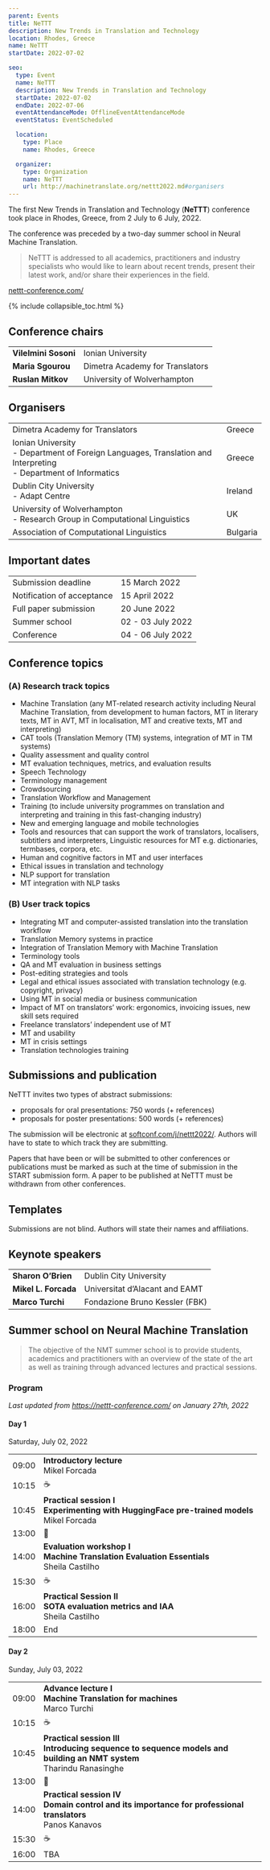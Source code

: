 ```yaml
---
parent: Events
title: NeTTT
description: New Trends in Translation and Technology
location: Rhodes, Greece
name: NeTTT
startDate: 2022-07-02

seo:
  type: Event
  name: NeTTT
  description: New Trends in Translation and Technology
  startDate: 2022-07-02
  endDate: 2022-07-06
  eventAttendanceMode: OfflineEventAttendanceMode
  eventStatus: EventScheduled

  location:
    type: Place
    name: Rhodes, Greece

  organizer:
    type: Organization
    name: NeTTT
    url: http://machinetranslate.org/nettt2022.md#organisers
---
```


The first New Trends in Translation and Technology (**NeTTT**) conference took place in Rhodes, Greece, from 2 July to 6 July, 2022.

The conference was preceded by a two-day summer school in Neural Machine Translation.

> NeTTT is addressed to all academics, practitioners and industry specialists who would like to learn about recent trends, present their latest work, and/or share their experiences in the field.

[nettt-conference.com/](https://nettt-conference.com/)

{% include collapsible_toc.html %}


## Conference chairs

|     |     |
| --- | --- |
| **Vilelmini Sosoni** | Ionian University |
| **Maria Sgourou** | Dimetra Academy for Translators |
| **Ruslan Mitkov** | University of Wolverhampton |


## Organisers

|     |     |
| --- | --- |
| Dimetra Academy for Translators | Greece
| Ionian University <br> - Department of Foreign Languages, Translation and Interpreting <br> - Department of Informatics | Greece |
| Dublin City University <br> - Adapt Centre | Ireland |
| University of Wolverhampton <br> - Research Group in Computational Linguistics | UK |
| Association of Computational Linguistics | Bulgaria |


## Important dates

|     |     |
| --- | --- |
| Submission deadline | 15 March 2022 |
| Notification of acceptance | 15 April 2022 |
| Full paper submission | 20 June 2022 |
| Summer school | 02 - 03 July 2022 |
| Conference | 04 - 06 July 2022 |


## Conference topics

### (A) Research track topics

- Machine Translation (any MT-related research activity including Neural Machine Translation, from development to human factors, MT in literary texts, MT in AVT, MT in localisation, MT and creative texts, MT and interpreting)
- CAT tools (Translation Memory (TM) systems, integration of MT in TM systems)
- Quality assessment and quality control
- MT evaluation techniques, metrics, and evaluation results
- Speech Technology
- Terminology management
- Crowdsourcing
- Translation Workflow and Management
- Training (to include university programmes on translation and interpreting and training in this fast-changing industry)
- New and emerging language and mobile technologies
- Tools and resources that can support the work of translators, localisers, subtitlers and interpreters, Linguistic resources for MT e.g. dictionaries, termbases, corpora, etc.
- Human and cognitive factors in MT and user interfaces
- Ethical issues in translation and technology
- NLP support for translation
- MT integration with NLP tasks

### (B) User track topics

- Integrating MT and computer-assisted translation into the translation workflow  
- Translation Memory systems in practice
- Integration of Translation Memory with Machine Translation
- Terminology tools
- QA and MT evaluation in business settings
- Post-editing strategies and tools
- Legal and ethical issues associated with translation technology (e.g. copyright, privacy)
- Using MT in social media or business communication
- Impact of MT on translators’ work: ergonomics, invoicing issues, new skill sets required
- Freelance translators’ independent use of MT  
- MT and usability
- MT in crisis settings  
- Translation technologies training

## Submissions and publication

NeTTT invites two types of abstract submissions:  

- proposals for oral presentations: 750 words (+ references)
- proposals for poster presentations: 500 words (+ references)

The submission will be electronic at [softconf.com/j/nettt2022/](https://www.softconf.com/j/nettt2022/).
Authors will have to state to which track they are submitting.   

Papers that have been or will be submitted to other conferences or publications must be marked as such at the time of submission in the START submission form.
A paper to be published at NeTTT must be withdrawn from other conferences.  

## Templates

Submissions are not blind.
Authors will state their names and affiliations.

## Keynote speakers

|     |     |
| --- | --- |
| **Sharon O’Brien** | Dublin City University |
| **Mikel L. Forcada** | Universitat d’Alacant and EAMT |
| **Marco Turchi** |  Fondazione Bruno Kessler (FBK) |


## Summer school on Neural Machine Translation

> The objective of the NMT summer school is to provide students, academics and practitioners with an overview of the state of the art as well as training through advanced lectures and practical sessions.

### Program

*Last updated from https://nettt-conference.com/ on January 27th, 2022*

#### Day 1
Saturday, July 02, 2022

|     |     |
| --- | --- |
| 09:00 | **Introductory lecture** <br>Mikel Forcada |
| 10:15 | ☕️ |
| 10:45 | **Practical session I** <br>**Experimenting with HuggingFace pre-trained models** <br>Mikel Forcada |
| 13:00 | 🍴 |
| 14:00 | **Evaluation workshop I** <br>**Machine Translation Evaluation Essentials** <br>Sheila Castilho |
| 15:30 | ☕️ |
| 16:00 | **Practical Session II** <br>**SOTA evaluation metrics and IAA** <br>Sheila Castilho |
| 18:00 | End |

#### Day 2
Sunday, July 03, 2022

|     |     |
| --- | --- |
| 09:00 | **Advance lecture I** <br>**Machine Translation for machines** <br>Marco Turchi |
| 10:15 | ☕️ |
| 10:45 | **Practical session III** <br>**Introducing sequence to sequence models and building an NMT system** <br>Tharindu Ranasinghe |
| 13:00 | 🍴 |
| 14:00 | **Practical session IV** <br>**Domain control and its importance for professional translators** <br>Panos Kanavos |
| 15:30 | ☕️ |
| 16:00 | TBA |
